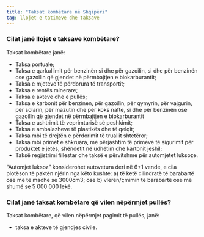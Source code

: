 ```yaml
---
title: "Taksat kombëtare në Shqipëri"
tag: llojet-e-tatimeve-dhe-taksave
---
```


### Cilat janë llojet e taksave kombëtare?

Taksat kombëtare janë:

* Taksa portuale;
* Taksa e qarkullimit për benzinën si dhe për gazoilin, si dhe për benzinën ose gazoilin që gjendet në përmbajtjen e biokarburantit;
* Taksa e mjeteve të përdorura të transportit;
* Taksa e rentës minerare;
* Taksa e akteve dhe e pullës;
* Taksa e karbonit për benzinen, për gazoilin, për qymyrin, për vajgurin, për solarin, për mazutin dhe për koks nafte, si dhe për benzinën ose gazoilin që gjendet në përmbajtjen e biokarburantit
* Taksa e ushtrimit të veprimtarisë së peshkimit;
* Taksa e ambalazheve të plastikës dhe të qelqit;
* Taksa mbi të drejtën e përdorimit të truallit shtetëror;
* Taksa mbi primet e shkruara, me përjashtim të primeve të sigurimit për produktet e jetës, shëndetit në udhëtim dhe kartonit jeshil;
* Taksë regjistrimi fillestar dhe taksë e përvitshme për automjetet luksoze.

“Automjet luksoz” konsiderohet autovetura deri në 6+1 vende, e cila plotëson të paktën njërin nga këto kushte: a) të ketë cilindratë të barabartë ose më të madhe se 3000cm3; ose b) vlerën/çmimin të barabartë ose më shumë se 5 000 000 lekë.

### Cilat janë taksat kombëtare që vilen nëpërmjet pullës?

Taksat kombëtare, që vilen nëpërmjet pagimit të pullës, janë:

* taksa e akteve të gjendjes civile.
